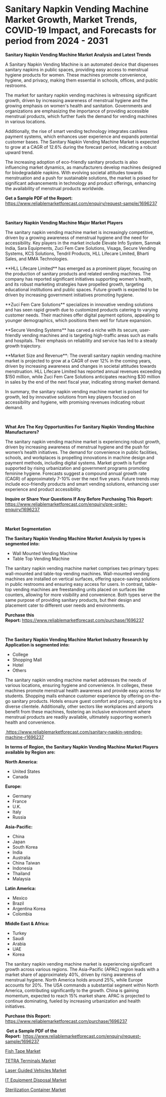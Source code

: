 <p><h1>Sanitary Napkin Vending Machine Market Growth, Market Trends, COVID-19 Impact, and Forecasts for period from 2024 - 2031</h1></p><p><strong>Sanitary Napkin Vending Machine Market Analysis and Latest Trends</strong></p>
<p><p>A Sanitary Napkin Vending Machine is an automated device that dispenses sanitary napkins in public spaces, providing easy access to menstrual hygiene products for women. These machines promote convenience, hygiene, and privacy, making them essential in schools, offices, and public restrooms. </p><p>The market for sanitary napkin vending machines is witnessing significant growth, driven by increasing awareness of menstrual hygiene and the growing emphasis on women's health and sanitation. Governments and organizations are emphasizing the importance of providing accessible menstrual products, which further fuels the demand for vending machines in various locations. </p><p>Additionally, the rise of smart vending technology integrates cashless payment systems, which enhances user experience and expands potential customer bases. The Sanitary Napkin Vending Machine Market is expected to grow at a CAGR of 12.6% during the forecast period, indicating a robust upward trend. </p><p>The increasing adoption of eco-friendly sanitary products is also influencing market dynamics, as manufacturers develop machines designed for biodegradable napkins. With evolving societal attitudes towards menstruation and a push for sustainable solutions, the market is poised for significant advancements in technology and product offerings, enhancing the availability of menstrual products worldwide.</p></p>
<p><strong>Get a Sample PDF of the Report:&nbsp;</strong> <a href="https://www.reliablemarketforecast.com/enquiry/request-sample/1696237?utm_campaign=1170&utm_medium=2&utm_source=Github&utm_content=ia&utm_term=19102024&utm_id=sanitary-napkin-vending-machine">https://www.reliablemarketforecast.com/enquiry/request-sample/1696237</a></p>
<p>&nbsp;</p>
<p><strong>Sanitary Napkin Vending Machine Major Market Players</strong></p>
<p><p>The sanitary napkin vending machine market is increasingly competitive, driven by a growing awareness of menstrual hygiene and the need for accessibility. Key players in the market include Elevate Info System, Sanmak India, Sara Equipments, Zuci Fem Care Solutions, Visaga, Secure Vending Systems, KCS Solutions, Tendril Products, HLL Lifecare Limited, Bharti Sales, and MMA Technologies.</p><p>**HLL Lifecare Limited** has emerged as a prominent player, focusing on the production of sanitary products and related vending machines. The company has reported significant initiatives supporting women's health, and its robust marketing strategies have propelled growth, targeting educational institutions and public spaces. Future growth is expected to be driven by increasing government initiatives promoting hygiene.</p><p>**Zuci Fem Care Solutions** specializes in innovative vending solutions and has seen rapid growth due to customized products catering to varying customer needs. Their machines offer digital payment options, appealing to younger demographics, which positions them well for future expansion.</p><p>**Secure Vending Systems** has carved a niche with its secure, user-friendly vending machines and is targeting high-traffic areas such as malls and hospitals. Their emphasis on reliability and service has led to a steady growth trajectory.</p><p>**Market Size and Revenue**: The overall sanitary napkin vending machine market is projected to grow at a CAGR of over 12% in the coming years, driven by increasing awareness and changes in societal attitudes towards menstruation. HLL Lifecare Limited has reported annual revenues exceeding $150 million, while Zuci Fem Care Solutions anticipates reaching $30 million in sales by the end of the next fiscal year, indicating strong market demand.</p><p>In summary, the sanitary napkin vending machine market is poised for growth, led by innovative solutions from key players focused on accessibility and hygiene, with promising revenues indicating robust demand.</p></p>
<p>&nbsp;</p>
<p><strong>What Are The Key Opportunities For Sanitary Napkin Vending Machine Manufacturers?</strong></p>
<p><p>The sanitary napkin vending machine market is experiencing robust growth, driven by increasing awareness of menstrual hygiene and the push for women’s health initiatives. The demand for convenience in public facilities, schools, and workplaces is propelling innovations in machine design and payment methods, including digital systems. Market growth is further supported by rising urbanization and government programs promoting feminine hygiene. Forecasts suggest a compound annual growth rate (CAGR) of approximately 7-10% over the next five years. Future trends may include eco-friendly products and smart vending solutions, enhancing user experience and product accessibility.</p></p>
<p><strong>Inquire or Share Your Questions If Any Before Purchasing This Report:</strong> <a href="https://www.reliablemarketforecast.com/enquiry/pre-order-enquiry/1696237?utm_campaign=1170&utm_medium=2&utm_source=Github&utm_content=ia&utm_term=19102024&utm_id=sanitary-napkin-vending-machine">https://www.reliablemarketforecast.com/enquiry/pre-order-enquiry/1696237</a></p>
<p>&nbsp;</p>
<p><strong>Market Segmentation</strong></p>
<p><strong>The Sanitary Napkin Vending Machine Market Analysis by types is segmented into:</strong></p>
<p><ul><li>Wall Mounted Vending Machine</li><li>Table Top Vending Machine</li></ul></p>
<p><p>The sanitary napkin vending machine market comprises two primary types: wall-mounted and table-top vending machines. Wall-mounted vending machines are installed on vertical surfaces, offering space-saving solutions in public restrooms and ensuring easy access for users. In contrast, table-top vending machines are freestanding units placed on surfaces like counters, allowing for more visibility and convenience. Both types serve the same purpose of providing sanitary products, but their design and placement cater to different user needs and environments.</p></p>
<p><strong>Purchase this Report:&nbsp;</strong><a href="https://www.reliablemarketforecast.com/purchase/1696237?utm_campaign=1170&utm_medium=2&utm_source=Github&utm_content=ia&utm_term=19102024&utm_id=sanitary-napkin-vending-machine">https://www.reliablemarketforecast.com/purchase/1696237</a></p>
<p>&nbsp;</p>
<p><strong>The Sanitary Napkin Vending Machine Market Industry Research by Application is segmented into:</strong></p>
<p><ul><li>College</li><li>Shopping Mall</li><li>Hotel</li><li>Others</li></ul></p>
<p><p>The sanitary napkin vending machine market addresses the needs of various locations, ensuring hygiene and convenience. In colleges, these machines promote menstrual health awareness and provide easy access for students. Shopping malls enhance customer experience by offering on-the-go sanitary products. Hotels ensure guest comfort and privacy, catering to a diverse clientele. Additionally, other sectors like workplaces and airports benefit from these machines, fostering an inclusive environment where menstrual products are readily available, ultimately supporting women’s health and convenience.</p></p>
<p><a href="https://www.reliablemarketforecast.com/sanitary-napkin-vending-machine-r1696237?utm_campaign=1170&utm_medium=2&utm_source=Github&utm_content=ia&utm_term=19102024&utm_id=sanitary-napkin-vending-machine">&nbsp;https://www.reliablemarketforecast.com/sanitary-napkin-vending-machine-r1696237</a></p>
<p><strong>In terms of Region, the Sanitary Napkin Vending Machine Market Players available by Region are:</strong></p>
<p>
    <p> <strong> North America: </strong>
        <ul>
            <li>United States</li>
            <li>Canada</li>
        </ul>
        </p> 
    <p> <strong> Europe: </strong>
        <ul>
            <li>Germany</li>
            <li>France</li>
            <li>U.K.</li>
            <li>Italy</li>
            <li>Russia</li>
        </ul>
        </p> 
    <p> <strong> Asia-Pacific: </strong>
        <ul>
            <li>China</li>
            <li>Japan</li>
            <li>South Korea</li>
            <li>India</li>
            <li>Australia</li>
            <li>China Taiwan</li>
            <li>Indonesia</li>
            <li>Thailand</li>
            <li>Malaysia</li>
        </ul>
        </p> 
    <p> <strong> Latin America: </strong>
        <ul>
            <li>Mexico</li>
            <li>Brazil</li>
            <li>Argentina Korea</li>
            <li>Colombia</li>
        </ul>
        </p> 
    <p> <strong> Middle East & Africa: </strong>
        <ul>
            <li>Turkey</li>
            <li>Saudi</li>
            <li>Arabia</li>
            <li>UAE</li>
            <li>Korea</li>
        </ul>
    </p>
    </p>
<p><p>The sanitary napkin vending machine market is experiencing significant growth across various regions. The Asia-Pacific (APAC) region leads with a market share of approximately 40%, driven by rising awareness of menstrual hygiene. North America holds around 25%, while Europe accounts for 20%. The USA commands a substantial segment within North America, contributing significantly to the growth. China is gaining momentum, expected to reach 15% market share. APAC is projected to continue dominating, fueled by increasing urbanization and health initiatives.</p></p>
<p><strong>Purchase this Report: </strong><a href="https://www.reliablemarketforecast.com/purchase/1696237?utm_campaign=1170&utm_medium=2&utm_source=Github&utm_content=ia&utm_term=19102024&utm_id=sanitary-napkin-vending-machine">https://www.reliablemarketforecast.com/purchase/1696237</a></p>
<p>&nbsp;<strong>Get a Sample PDF of the Report:&nbsp;&nbsp;</strong><a href="https://www.reliablemarketforecast.com/enquiry/request-sample/1696237?utm_campaign=1170&utm_medium=2&utm_source=Github&utm_content=ia&utm_term=19102024&utm_id=sanitary-napkin-vending-machine">https://www.reliablemarketforecast.com/enquiry/request-sample/1696237</a></p>
<p><strong></strong></p>
<p><p><a href="https://www.linkedin.com/pulse/fish-tape-market-strategic-insights-product-evolution-segmentation-2yx5e?utm_campaign=1170&utm_medium=2&utm_source=Github&utm_content=ia&utm_term=19102024&utm_id=sanitary-napkin-vending-machine">Fish Tape Market</a></p><p><a href="https://issuu.com/reportprime-2/docs/tetra-terminals-market-size-2030.pp_b0b32ec34a1536?utm_campaign=1170&utm_medium=2&utm_source=Github&utm_content=ia&utm_term=19102024&utm_id=sanitary-napkin-vending-machine">TETRA Terminals Market</a></p><p><a href="https://github.com/wwwkeltoum/Market-Research-Report-List-5/blob/main/laser-guided-vehicles-market.md?utm_campaign=1170&utm_medium=2&utm_source=Github&utm_content=ia&utm_term=19102024&utm_id=sanitary-napkin-vending-machine">Laser Guided Vehicles Market</a></p><p><a href="https://github.com/shanicesca7t/Market-Research-Report-List-1/blob/main/it-equipment-disposal-market.md?utm_campaign=1170&utm_medium=2&utm_source=Github&utm_content=ia&utm_term=19102024&utm_id=sanitary-napkin-vending-machine">IT Equipment Disposal Market</a></p><p><a href="https://issuu.com/reportprime-2/docs/sterilization-container-market-size_c6aa33daca7828?utm_campaign=1170&utm_medium=2&utm_source=Github&utm_content=ia&utm_term=19102024&utm_id=sanitary-napkin-vending-machine">Sterilization Container Market</a></p></p>